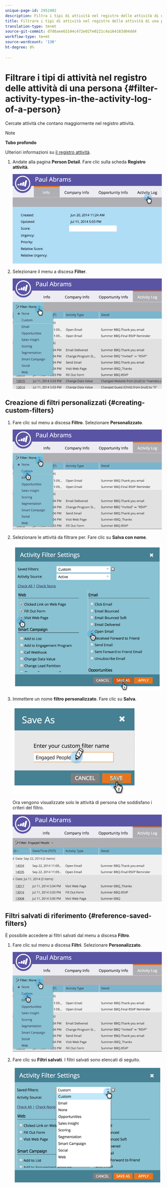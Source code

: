 ```yaml
---
unique-page-id: 2952402
description: Filtra i tipi di attività nel registro delle attività di una persona - Documenti Marketo - Documentazione del prodotto
title: Filtrare i tipi di attività nel registro delle attività di una persona
translation-type: tm+mt
source-git-commit: d7d6aee63144c472e02fe0221c4a164183d04dd4
workflow-type: tm+mt
source-wordcount: '130'
ht-degree: 0%

---
```



# Filtrare i tipi di attività nel registro delle attività di una persona {#filter-activity-types-in-the-activity-log-of-a-person}

Cercate attività che contano maggiormente nel registro attività.

>[!NOTE]
>
>**Tubo profondo**
>
>Ulteriori informazioni su [il registro attività](locate-the-activity-log-for-a-person.md).

1. Andate alla pagina **Person Detail**. Fare clic sulla scheda **Registro attività**.

   ![](assets/one.png)

1. Selezionare il menu a discesa **Filter**.

   ![](assets/two-3.png)

## Creazione di filtri personalizzati {#creating-custom-filters}

1. Fare clic sul menu a discesa **Filtro**. Selezionare **Personalizzato**.

   ![](assets/three-3.png)

1. Selezionare le attività da filtrare per. Fare clic su **Salva con nome**.

   ![](assets/image2015-4-27-22-3a55-3a43.png)

1. Immettere un nome **filtro personalizzato**. Fare clic su **Salva**.

   ![](assets/five-1.png)

   Ora vengono visualizzate solo le attività di persona che soddisfano i criteri del filtro.

   ![](assets/six-1.png)

## Filtri salvati di riferimento {#reference-saved-filters}

È possibile accedere ai filtri salvati dal menu a discesa **Filtro**.

1. Fare clic sul menu a discesa **Filtri**. Selezionare **Personalizzato**.

   ![](assets/seven-1.png)

1. Fare clic su **Filtri salvati**. I filtri salvati sono elencati di seguito.

   ![](assets/eight.png)

